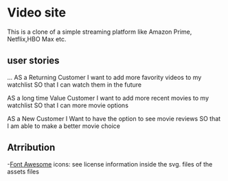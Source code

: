 # Video site

This is a clone of a simple streaming platform like Amazon Prime, Netflix,HBO Max etc.

## user stories

...
AS a Returning Customer
I want to add more favority videos to my watchlist
SO that I can watch them in the future

AS a long time Value Customer
I want to add more recent movies to my watchlist
SO that I can more movie options

AS a New Customer
I Want to have the option to see movie reviews
SO that I am able to make a better movie choice

## Atrribution

-[Font Awesome](https://fontawesome.com/license) icons: see license information inside the svg. files of the assets files
